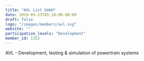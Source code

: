 ```yaml
---
title: "AVL List GmbH"
date: 2019-03-23T05:10:00-00:00
draft: false
logo: "/images/members/avl.svg"
website: ""
participation_levels: "Development"
member_id: 1352
---
```


AVL - Development, testing &amp; simulation of powertrain systems
